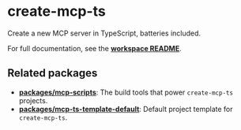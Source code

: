 # create-mcp-ts

Create a new MCP server in TypeScript, batteries included.

For full documentation, see the **[workspace README](../../README.md)**.

## Related packages

- **[packages/mcp-scripts](../mcp-scripts)**: The build tools that power `create-mcp-ts` projects.
- **[packages/mcp-ts-template-default](../mcp-ts-template-default)**: Default project template for `create-mcp-ts`.
